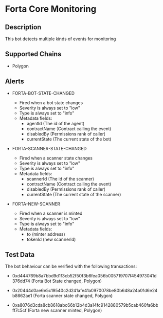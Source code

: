 # Forta Core Monitoring

## Description

This bot detects multiple kinds of events for monitoring

## Supported Chains

- Polygon

## Alerts

- FORTA-BOT-STATE-CHANGED

  - Fired when a bot state changes
  - Severity is always set to "low"
  - Type is always set to "info"
  - Metadata fields:
    - agentId (The id of the agent)
    - contractName (Contract calling the event)
    - disabledBy (Permissions rank of caller)
    - currentState (The current state of the bot)

- FORTA-SCANNER-STATE-CHANGED

  - Fired when a scanner state changes
  - Severity is always set to "low"
  - Type is always set to "info"
  - Metadata fields:
    - scannerId (The id of the scanner)
    - contractName (Contract calling the event)
    - disabledBy (Permissions rank of caller)
    - currentState (The current state of the scanner)

- FORTA-NEW-SCANNER
  - Fired when a scanner is minted
  - Severity is always set to "low"
  - Type is always set to "info"
  - Metadata fields:
    - to (minter address)
    - tokenId (new scannerId)

## Test Data

The bot behaviour can be verified with the following transactions:

- 0xd444769b8a7bbd9d1f3cb52f50f3b6fea056b005719707f454973041d376dd74 (Forta Bot State changed, Polygon)

- 0x20444d0ae6e5c19540c2d241afe41a0970078be80b648a24a01d6e24b8662ae1 (Forta scanner state changed, Polygon)

- 0xa8076d3cda8cb8618abc66b12b4d3a14fc9142880579b5cab460fa6bbff7c5cf (Forta new scanner minted, Polygon)
